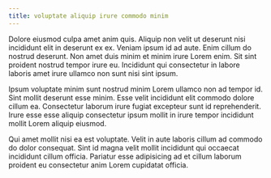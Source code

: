 ```yaml
---
title: voluptate aliquip irure commodo minim
---
```


Dolore eiusmod culpa amet anim quis. Aliquip non velit ut deserunt nisi incididunt elit in deserunt ex ex. Veniam ipsum id ad aute. Enim cillum do nostrud deserunt. Non amet duis minim et minim irure Lorem enim. Sit sint proident nostrud tempor irure eu. Incididunt qui consectetur in labore laboris amet irure ullamco non sunt nisi sint ipsum.

Ipsum voluptate minim sunt nostrud minim Lorem ullamco non ad tempor id. Sint mollit deserunt esse minim. Esse velit incididunt elit commodo dolore cillum ea. Consectetur laborum irure fugiat excepteur sunt id reprehenderit. Irure esse esse aliquip consectetur ipsum mollit in irure tempor incididunt mollit Lorem aliquip eiusmod.

Qui amet mollit nisi ea est voluptate. Velit in aute laboris cillum ad commodo do dolor consequat. Sint id magna velit mollit incididunt qui occaecat incididunt cillum officia. Pariatur esse adipisicing ad et cillum laborum proident eu consectetur anim Lorem cupidatat officia.